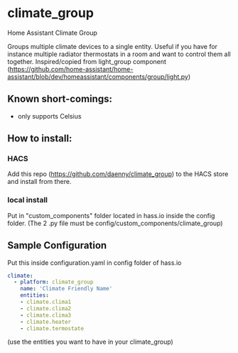 # climate_group

Home Assistant Climate Group

Groups multiple climate devices to a single entity. Useful if you have for instance multiple radiator thermostats in a room and want to control them all together.
Inspired/copied from light_group component (https://github.com/home-assistant/home-assistant/blob/dev/homeassistant/components/group/light.py)

## Known short-comings:
- only supports Celsius

## How to install:

### HACS
Add this repo (https://github.com/daenny/climate_group) to the HACS store and install from there.

### local install
Put in "custom_components" folder located in hass.io inside the config folder.
(The 2 .py file must be config/custom_components/climate_group)



## Sample Configuration

Put this inside configuration.yaml in config folder of hass.io

```yaml
climate:
  - platform: climate_group
    name: 'Climate Friendly Name'
    entities:
    - climate.clima1
    - climate.clima2
    - climate.clima3
    - climate.heater
    - climate.termostate
```

(use the entities you want to have in your climate_group)
